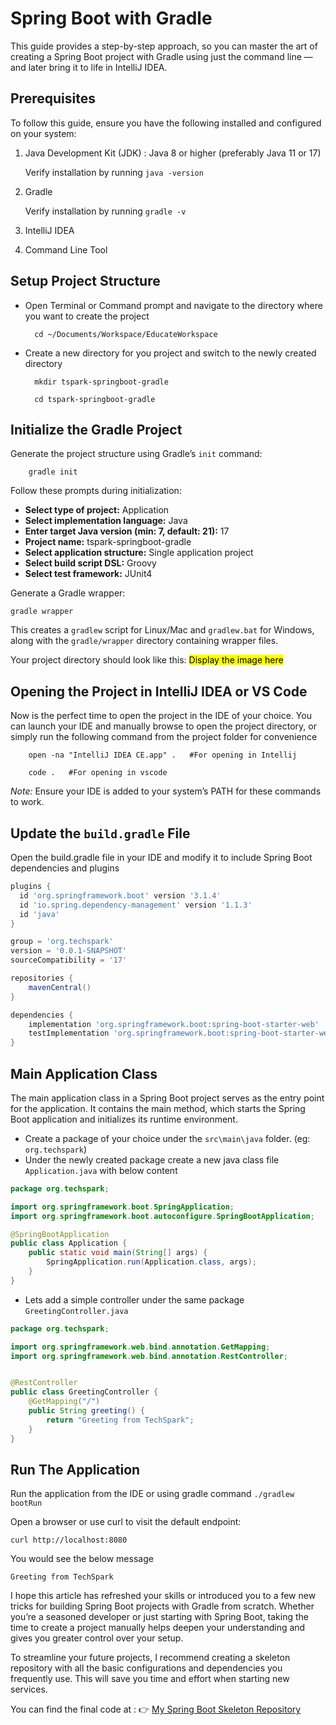# Spring Boot with Gradle

This guide provides a step-by-step approach, so you can master the art of creating a Spring Boot project with
Gradle using just the command line — and later bring it to life in IntelliJ IDEA.

## Prerequisites

To follow this guide, ensure you have the following installed and configured on your system:

1. Java Development Kit (JDK) :</b> Java 8 or higher (preferably Java 11 or 17)

    Verify installation by running `java -version`

2. Gradle

    Verify installation by running `gradle -v`

3. IntelliJ IDEA
4. Command Line Tool

## Setup Project Structure

- Open Terminal or Command prompt and navigate to the directory where you want to create the project

        cd ~/Documents/Workspace/EducateWorkspace
- Create a new directory for you project and switch to the newly created directory

        mkdir tspark-springboot-gradle

        cd tspark-springboot-gradle

## Initialize the Gradle Project

Generate the project structure using Gradle’s `init` command:

        gradle init

Follow these prompts during initialization:

- **Select type of project:** Application
- **Select implementation language:** Java
- **Enter target Java version (min: 7, default: 21):** 17
- **Project name:** tspark-springboot-gradle
- **Select application structure:** Single application project
- **Select build script DSL:** Groovy
- **Select test framework:** JUnit4

Generate a Gradle wrapper:

    gradle wrapper

This creates a `gradlew` script for Linux/Mac and `gradlew.bat` for Windows, along with the `gradle/wrapper` directory containing wrapper files.

Your project directory should look like this:
    <mark>Display the image here</mark>

## Opening the Project in IntelliJ IDEA or VS Code

Now is the perfect time to open the project in the IDE of your choice. You can launch your IDE and manually browse to open the project directory, or simply run the following command from the project folder for convenience

        open -na "IntelliJ IDEA CE.app" .   #For opening in Intellij

        code .   #For opening in vscode

_Note:_ Ensure your IDE is added to your system’s PATH for these commands to work.

## Update the `build.gradle` File

Open the build.gradle file in your IDE and modify it to include Spring Boot dependencies and plugins

```groovy
plugins {
  id 'org.springframework.boot' version '3.1.4'
  id 'io.spring.dependency-management' version '1.1.3'
  id 'java'
}

group = 'org.techspark'
version = '0.0.1-SNAPSHOT'
sourceCompatibility = '17'

repositories {
    mavenCentral()
}

dependencies {
    implementation 'org.springframework.boot:spring-boot-starter-web'
    testImplementation 'org.springframework.boot:spring-boot-starter-web-test'
}
```

## Main Application Class

The main application class in a Spring Boot project serves as the entry point for the application. It contains the main method, which starts the Spring Boot application and initializes its runtime environment.

- Create a package of your choice under the `src\main\java` folder. (eg: `org.techspark`)
- Under the newly created package create a new java class file `Application.java` with below content

```java
package org.techspark;

import org.springframework.boot.SpringApplication;
import org.springframework.boot.autoconfigure.SpringBootApplication;

@SpringBootApplication
public class Application {
    public static void main(String[] args) {
        SpringApplication.run(Application.class, args);
    }
}
```

- Lets add a simple controller under the same package `GreetingController.java`

```java
package org.techspark;

import org.springframework.web.bind.annotation.GetMapping;
import org.springframework.web.bind.annotation.RestController;


@RestController
public class GreetingController {
    @GetMapping("/")
    public String greeting() {
        return "Greeting from TechSpark";
    }
}
```

## Run The Application

Run the application from the IDE or using gradle command `./gradlew bootRun`

Open a browser or use curl to visit the default endpoint:

```shell
curl http://localhost:8080
```

You would see the below message

```shell
Greeting from TechSpark
```

I hope this article has refreshed your skills or introduced you to a few new tricks for building Spring Boot projects with Gradle from scratch. Whether you’re a seasoned developer or just starting with Spring Boot, taking the time to create a project manually helps deepen your understanding and gives you greater control over your setup.

To streamline your future projects, I recommend creating a skeleton repository with all the basic configurations and dependencies you frequently use. This will save you time and effort when starting new services.

You can find the final code at : 👉 [My Spring Boot Skeleton Repository](https://github.com/TechSparkWorkspace/tspark-springboot-gradle.git)
